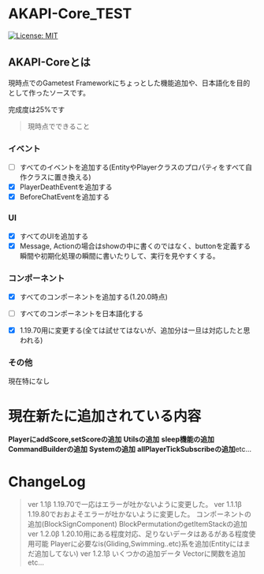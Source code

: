# AKAPI-Core_TEST
[![License: MIT](https://img.shields.io/badge/License-MIT-yellow.svg)](https://opensource.org/licenses/MIT)

## AKAPI-Coreとは
現時点でのGametest Frameworkにちょっとした機能追加や、日本語化を目的として作ったソースです。

完成度は25%です

> 現時点でできること
### イベント
- [ ] すべてのイベントを追加する(EntityやPlayerクラスのプロパティをすべて自作クラスに置き換える)
- [x] PlayerDeathEventを追加する
- [x] BeforeChatEventを追加する
### UI
- [x] すべてのUIを追加する
- [x] Message, Actionの場合はshowの中に書くのではなく、buttonを定義する瞬間や初期化処理の瞬間に書いたりして、実行を見やすくする。
### コンポーネント
- [x] すべてのコンポーネントを追加する(1.20.0時点)
- [ ] すべてのコンポーネントを日本語化する

- [x] 1.19.70用に変更する(全ては試せてはないが、追加分は一旦は対応したと思われる)
### その他
現在特になし 

# 現在新たに追加されている内容
**PlayerにaddScore,setScoreの追加**
**Utilsの追加**
    **sleep機能の追加**
    **CommandBuilderの追加**
**Systemの追加**
    **allPlayerTickSubscribeの追加**etc...

# ChangeLog
> ver 1.1β
1.19.70で一応はエラーが吐かないように変更した。
> ver 1.1.1β
1.19.80でおおよそエラーが吐かないように変更した。
コンポーネントの追加(BlockSignComponent)
BlockPermutationのgetItemStackの追加
> ver 1.2.0β
1.20.10用にある程度対応、足りないデータはあるがある程度使用可能
Playerに必要なis(Gliding,Swimming..etc)系を追加(Entityにはまだ追加してない)
> ver 1.2.1β
いくつかの追加データ
Vectorに関数を追加
etc...
